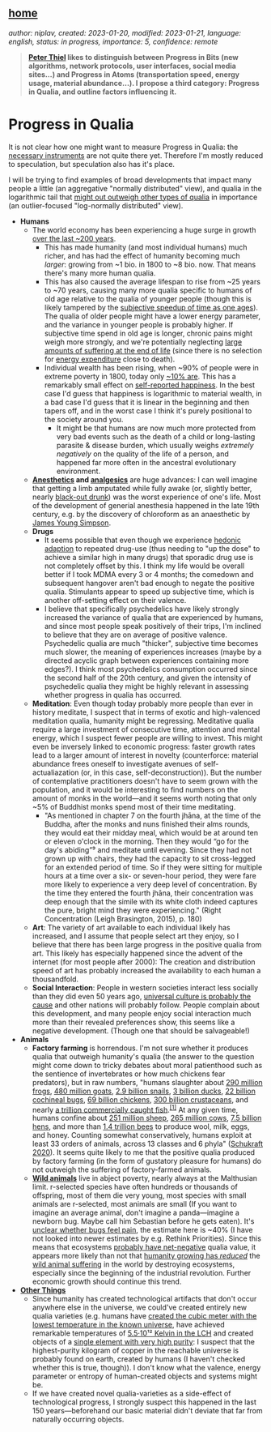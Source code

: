 [home](./index.md)
------------------

*author: niplav, created: 2023-01-20, modified: 2023-01-21, language: english, status: in progress, importance: 5, confidence: remote*

> __[Peter Thiel](https://en.wikipedia.org/wiki/Peter_Thiel) likes
to distinguish between Progress in Bits (new algorithms, network
protocols, user interfaces, social media sites…) and Progress in Atoms
(transportation speed, energy usage, material abundance…). I propose a
third category: Progress in Qualia, and outline factors influencing it.__

Progress in Qualia
===================

It is not clear how one might want to
measure Progress in Qualia: the [necessary
instruments](https://qualiacomputing.com/2020/02/23/qualiascope/ "Qualiascope")
are not quite there yet. Therefore I'm mostly reduced to
speculation, but speculation also has it's place.

I will be trying to find examples of broad
developments that impact many people a little (an aggregative "normally distributed" view), and
qualia in the logarithmic tail that [might out outweigh other types of
qualia](https://forum.effectivealtruism.org/posts/gtGe8WkeFvqucYLAF/logarithmic-scales-of-pleasure-and-pain-rating-ranking-and "Logarithmic Scales of Pleasure and Pain: Rating, Ranking, and Comparing Peak Experiences Suggest the Existence of Long Tails for Bliss and Suffering")
in importance (an outlier-focused "log-normally distributed" view).

* __Humans__
	* The world economy has been experiencing a huge surge in growth [over the last ~200 years](https://ourworldindata.org/grapher/world-gdp-over-the-last-two-millennia).
		* This has made humanity (and most individual humans)
		much richer, and has had the effect of humanity becoming
		much *larger*: growing from ~1 bio. in 1800 to ~8
		bio. now. That means there's many more human qualia.
		* This has also caused the average lifespan to
		rise from ~25 years to ~70 years, causing many
		more qualia specific to humans of old age relative
		to the qualia of younger people (though this is
		likely tampered by the [subjective speedup of time as one
		ages](https://en.wikipedia.org/wiki/Time_perception#Changes_with_age)).
		The qualia of older people might have a lower
		energy parameter, and the variance in younger
		people is probably higher. If subjective
		time spend in old age is longer, chronic pains
		might weigh more strongly, and we're potentially
		neglecting [large amounts of suffering at the end of
		life](https://slatestarcodex.com/2013/07/17/who-by-very-slow-decay/)
		(since there is no selection for [energy
		expenditure](https://reflectivedisequilibrium.blogspot.com/2012/03/are-pain-and-pleasure-equally-energy.html)
		close to death).
		* Individual wealth has been rising, when ~90% of
		people were in extreme poverty in 1800, today only [~10%
		are](https://ourworldindata.org/grapher/world-population-in-extreme-poverty-absolute).
		This has a remarkably small effect on [self-reported
		happiness](https://forum.effectivealtruism.org/posts/gCDsAj3K5gcZvGgbg/will-faster-economic-growth-make-us-happier-the-relevance-of).
		In the best case I'd guess that happiness is logarithmic
		to material wealth, in a bad case I'd guess that it is
		linear in the beginning and then tapers off, and in the
		worst case I think it's purely positional to the society
		around you.
			* It might be that humans are now much more
			protected from very bad events such as the
			death of a child or long-lasting parasite &
			disease burden, which usually weighs *extremely
			negatively* on the quality of the life of a
			person, and happened far more often in the
			ancestral evolutionary environment.
	* __[Anesthetics](https://en.wikipedia.org/wiki/Anesthetic)
	and [analgesics](https://en.wikipedia.org/wiki/Analgesic)__ are
	huge advances: I can well imagine that getting a limb amputated
	while fully awake (or, slightly better, nearly [black-out
	drunk](https://en.wikipedia.org/wiki/Anesthesia#History)) was
	the worst experience of one's life. Most of the development of
	generial anesthesia happened in the late 19th century, e.g. by
	the discovery of chloroform as an anaesthetic by [James Young
	Simpson](https://en.wikipedia.org/wiki/James_Young_Simpson).
	* __Drugs__
		* It seems possible that
		even though we experience [hedonic
		adaption](https://en.wikipedia.org/wiki/Hedonic_treadmill)
		to repeated drug-use (thus needing to "up the dose"
		to achieve a similar high in many drugs<!--TODO: find a
		cite?-->) that sporadic drug use is not completely offset
		by this. I think my life would be overall better if I took
		MDMA every 3 or 4 months; the comedown and subsequent
		hangover aren't bad enough to negate the positive
		qualia. Stimulants appear to speed up subjective time,
		which is another off-setting effect on their valence.
		* I believe that specifically psychedelics have likely
		strongly increased the variance of qualia that are
		experienced by humans, and since most people speak
		positively of their trips, I'm inclined to believe that
		they are on average of positive valence. Psychedelic
		qualia are much "thicker", subjective time becomes much
		slower, the meaning of experiences increases (maybe by
		a directed acyclic graph between experiences containing
		more edges?<!--TODO: link pseudo-time arrow-->). I think
		most psychedelics consumption occurred since the second
		half of the 20th century, and given the intensity of
		psychedelic qualia they might be highly relevant in
		assessing whether progress in qualia has occurred.
	* __Meditation__: Even though today probably more people than ever
	in history meditate<!--TODO: source?-->, I suspect that in terms
	of exotic and high-valenced meditation qualia, humanity might
	be regressing. Meditative qualia require a large investment of
	consecutive time, attention and mental energy, which I suspect
	fewer people are willing to invest. This might even be inversely
	linked to economic progress: faster growth rates lead to a larger
	amount of interest in novelty (counterforce: material abundance
	frees oneself to investigate avenues of self-actualiazation
	(or, in this case, self-deconstruction)). But the number of
	contemplative practitioners doesn't have to seem grown with the
	population, and it would be interesting to find numbers on the
	amount of monks in the world—and it seems worth noting that only
	~5% of Buddhist monks spend most of their time meditating<!--TODO:
	sources-->.
		* "As mentioned in chapter 7 on the fourth jhāna, at the
		time of the Buddha, after the monks and nuns finished
		their alms rounds, they would eat their midday meal,
		which would be at around ten or eleven o'clock in the
		morning. Then they would “go for the day's abiding”⁹
		and meditate until evening. Since they had not grown up
		with chairs, they had the capacity to sit cross-legged
		for an extended period of time. So if they were sitting
		for multiple hours at a time over a six- or seven-hour
		period, they were fare more likely to experience a very
		deep level of concentration. By the time they entered the
		fourth jhāna, their concentration was deep enough that
		the simile with its white cloth indeed captures the pure,
		bright mind they were experiencing." (Right Concentration
		(Leigh Brasington, 2015), p. 180)
	* __Art__: The variety of art available to each individual
	likely has increased, and I assume that people select art they
	enjoy, so I believe that there has been large progress in the
	positive qualia from art. This likely has especially happened
	since the advent of the internet (for most people after 2000):
	The creation and distribution speed of art has probably increased
	the availability to each human a thousandfold.
	* __Social Interaction__: People in western societies
	interact less socially than they did even 50 years
	ago<!--TODO: source-->, [universal culture is probably the
	cause](http://slatestarcodex.com/2016/07/25/how-the-west-was-won/)
	and other nations will probably follow. People complain about
	this development, and many people enjoy social interaction much
	more than their revealed preferences show, this seems like a
	negative development. (Though one that should be salvageable!)
* __Animals__
	* __Factory farming__ is horrendous. I'm not sure whether
	it produces qualia that outweigh humanity's qualia
	(the answer to the question might come down to tricky
	debates about moral patienthood such as the sentience
	of invertebrates or how much chickens fear predators),
	but in raw numbers, "humans slaughter about [290 million
	frogs](https://forum.effectivealtruism.org/posts/pT7AYJdaRp6ZdYfny/estimates-of-global-captive-vertebrate-numbers#Frog_farming),
	[480 million
	goats](https://docs.google.com/spreadsheets/d/1iAAZnbgs8wlqibZBUz7Hc_MvEC5tm1ZJpUzJzcSrfxE/edit?usp=sharing),
	[2.9 billion
	snails](https://forum.effectivealtruism.org/posts/C8247akhZpyMXkRb3/snails-used-for-human-consumption-the-case-of-meat-and-slime#Appendix__Estimating_the_number_of_snails),
	[3 billion
	ducks](https://docs.google.com/spreadsheets/d/1iAAZnbgs8wlqibZBUz7Hc_MvEC5tm1ZJpUzJzcSrfxE/edit?usp=sharing),
	[22 billion cochineal
	bugs](https://forum.effectivealtruism.org/posts/tDYtn4DhFsR7pR35i/global-cochineal-production-scale-welfare-concerns-and#Cochineal_Production_Numbers),
	[69 billion
	chickens](https://docs.google.com/spreadsheets/d/1iAAZnbgs8wlqibZBUz7Hc_MvEC5tm1ZJpUzJzcSrfxE/edit?usp=sharing),
	[300 billion
	crustaceans](http://fishcount.org.uk/fish-count-estimates-2/numbers-of-farmed-decapod-crustaceans),
	and nearly [a trillion commercially caught
	fish](http://fishcount.org.uk/fish-count-estimates-2/numbers-of-fish-caught-from-the-wild-each-year).<sup>[\[1\]](https://forum.effectivealtruism.org/s/y5n47MfgrKvTLE3pw/p/XG86pCgqTweFsQyrd#fn-Gu3fK7rPykHgFwkei-1)</sup>
	At any given time, humans confine about [251 million
	sheep](https://docs.google.com/spreadsheets/d/1iAAZnbgs8wlqibZBUz7Hc_MvEC5tm1ZJpUzJzcSrfxE/edit?usp=sharing),
	[265 million
	cows](https://docs.google.com/spreadsheets/d/1iAAZnbgs8wlqibZBUz7Hc_MvEC5tm1ZJpUzJzcSrfxE/edit?usp=sharing),
	[7.5 billion
	hens](https://docs.google.com/spreadsheets/d/1iAAZnbgs8wlqibZBUz7Hc_MvEC5tm1ZJpUzJzcSrfxE/edit?usp=sharing),
	and more than [1.4 trillion
	bees](https://forum.effectivealtruism.org/posts/XyKJJqLQjSKzL7ykP/managed-honey-bee-welfare-problems-and-potential-1#Appendix_2__Estimating_the_Number_of_Managed_Honey_Bees)
	to produce wool, milk, eggs, and honey. Counting
	somewhat conservatively, humans exploit at least 33
	orders of animals, across 13 classes and 6 phyla" ([Schukraft
	2020](https://forum.effectivealtruism.org/s/y5n47MfgrKvTLE3pw/p/XG86pCgqTweFsQyrd#The_Measurement_Problem)).
	It seems quite likely to me that the positive qualia produced by
	factory farming (in the form of gustatory pleasure for humans)
	do not outweigh the suffering of factory-farmed animals.
	* __[Wild
	animals](https://foundational-research.org/the-importance-of-wild-animal-suffering/)__
	live in abject poverty, nearly always at the Malthusian
	limit. r-selected species have often hundreds or thousands
	of offspring, most of them die very young, most species
	with small animals are r-selected, most animals are small
	(If you want to imagine an average animal, don't imagine
	a panda—imagine a newborn bug. Maybe call him Sebastian
	before he gets eaten). It's [unclear whether bugs feel
	pain](https://reducing-suffering.org/do-bugs-feel-pain/),
	the estimate here is ~40% (I have not
	looked into newer estimates by e.g. Rethink
	Priorities). Since this means that ecosystems [probably have
	net-negative](./doc/bio/welfare/towards_welfare_biology_evolutionary_economics_of_animal_consciousness_and_suffering_ng_1995.pdf)
	qualia value, it appears more
	likely than not that [humanity growing has
	*reduced*](https://reducing-suffering.org/humanitys-net-impact-on-wild-animal-suffering/)
	the [wild animal
	suffering](https://reducing-suffering.org/hanpp-krausmann-et-al-2013/)
	in the world by destroying ecosystems, especially since the
	beginning of the industrial revolution. Further economic growth
	should continue this trend.
* __[Other Things](https://opentheory.net/2019/09/whats-out-there/)__
	* Since humanity has created technological artifacts that
	don't occur anywhere else in the universe, we could've
	created entirely new qualia varieties (e.g. humans have
	[created the cubic meter with the lowest temperature in the known
	universe](https://en.wikipedia.org/Absolute_zero#Very_low_temperatures),
	have achieved remarkable
	temperatures of [5.5·10¹² Kelvin in the
	LCH](https://en.wikipedia.org/wiki/Orders_of_magnitude_\(temperature\))
	and created objects of a [single element with very high
	purity](https://en.wikipedia.org/wiki/Alternative_approaches_to_redefining_the_kilogram#Avogadro_project):
	I suspect that the highest-purity kilogram of copper in the
	reachable universe is probably found on earth, created by humans
	(I haven't checked whether this is true, though)). I don't know
	what the valence, energy parameter or entropy of human-created
	objects and systems might be.
	* If we have created novel qualia-varieties as a side-effect of
	technological progress, I strongly suspect this happened in the
	last 150 years—beforehand our basic material didn't deviate
	that far from naturally occurring objects.
